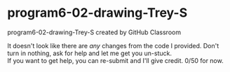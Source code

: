 # program6-02-drawing-Trey-S
program6-02-drawing-Trey-S created by GitHub Classroom  

It doesn't look like there are *any* changes from the code I provided. Don't turn in nothing, ask for help and let me get you un-stuck.   
If you want to get help, you can re-submit and I'll give credit. 0/50 for now.   

